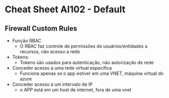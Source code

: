 # Cheat Sheet AI102 - Default

## Firewall Custom Rules

- Função RBAC
  - O RBAC faz controle de permissões de usuários/entidades a recursos, não acesso a rede
- Tokens:
  - Tokens são usados para autenticação, não autorização de rede
- Conceder acesso a uma rede virtual específica
  - Funciona apenas se o app estiver em uma VNET, máquina virtual do azure
- Conceder acesso a um intervalo de IP
  - o APP está em um host de internet, fora de uma vnet

